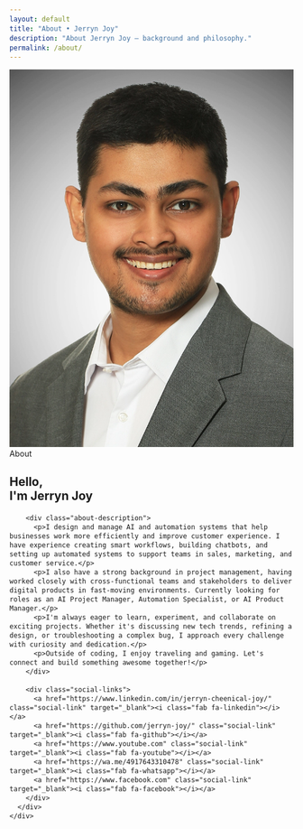 ```yaml
---
layout: default
title: "About • Jerryn Joy"
description: "About Jerryn Joy — background and philosophy."
permalink: /about/
---
```


<section class="about">
  <div class="container">
    <div class="about-content">
      <div>
        <img src="/assets/images/joy_jerryn_cheenical_photo.webp" alt="Jerryn Joy" class="about-image">
      </div>
      <div class="about-text">
        <div class="section-label">About</div>
        <h2 class="about-title">Hello,<br>I'm <span class="about-name">Jerryn Joy</span></h2>

        <div class="about-description">
          <p>I design and manage AI and automation systems that help businesses work more efficiently and improve customer experience. I have experience creating smart workflows, building chatbots, and setting up automated systems to support teams in sales, marketing, and customer service.</p>
          <p>I also have a strong background in project management, having worked closely with cross-functional teams and stakeholders to deliver digital products in fast-moving environments. Currently looking for roles as an AI Project Manager, Automation Specialist, or AI Product Manager.</p>
          <p>I'm always eager to learn, experiment, and collaborate on exciting projects. Whether it's discussing new tech trends, refining a design, or troubleshooting a complex bug, I approach every challenge with curiosity and dedication.</p>
          <p>Outside of coding, I enjoy traveling and gaming. Let's connect and build something awesome together!</p>
        </div>

        <div class="social-links">
          <a href="https://www.linkedin.com/in/jerryn-cheenical-joy/" class="social-link" target="_blank"><i class="fab fa-linkedin"></i></a>
          <a href="https://github.com/jerryn-joy/" class="social-link" target="_blank"><i class="fab fa-github"></i></a>
          <a href="https://www.youtube.com" class="social-link" target="_blank"><i class="fab fa-youtube"></i></a>
          <a href="https://wa.me/4917643310478" class="social-link" target="_blank"><i class="fab fa-whatsapp"></i></a>
          <a href="https://www.facebook.com" class="social-link" target="_blank"><i class="fab fa-facebook"></i></a>
        </div>
      </div>
    </div>
  </div>
</section>
